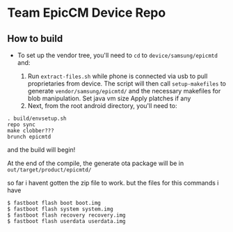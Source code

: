 Team EpicCM Device Repo
=======================

How to build
------------

* To set up the vendor tree, you'll need to `cd` to `device/samsung/epicmtd` and:

  1. Run `extract-files.sh` while phone is connected via usb to pull proprietaries from device. The script will then call `setup-makefiles` to generate `vendor/samsung/epicmtd/` and the necessary makefiles for blob manipulation.
Set java vm size
Apply platches if any
  2. Next, from the root android directory, you'll need to:

```
. build/envsetup.sh
repo sync
make clobber???
brunch epicmtd
```

and the build will begin!

At the end of the compile, the generate ota package will be in `out/target/product/epicmtd/`

so far i havent gotten the zip file to work.
but the files for this commands i have
```
$ fastboot flash boot boot.img
$ fastboot flash system system.img
$ fastboot flash recovery recovery.img
$ fastboot flash userdata userdata.img
```
